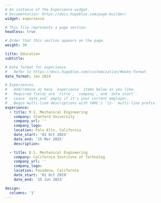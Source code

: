 ```yaml
---
# An instance of the Experience widget.
# Documentation: https://docs.hugoblox.com/page-builder/
widget: experience

# This file represents a page section.
headless: true

# Order that this section appears on the page.
weight: 30

title: Education
subtitle:

# Date format for experience
#   Refer to https://docs.hugoblox.com/customization/#date-format
date_format: Jan 2024

# Experiences.
#   Add/remove as many `experience` items below as you like.
#   Required fields are `title`, `company`, and `date_start`.
#   Leave `date_end` empty if it's your current employer.
#   Begin multi-line descriptions with YAML's `|2-` multi-line prefix.
experience:
  - title: M.S. Mechanical Engineering
    company: Stanford University
    company_url: ''
    company_logo:
    location: Palo Alto, California
    date_start: '01 Oct 2023'
    date_end: '15 Mar 2025'
    description:

  - title: B.S. Mechanical Engineering
    company: California Institute of Technolog
    company_url: ''
    company_logo:
    location: Pasadena, California
    date_start: '01 Oct 2019'
    date_end: '15 Jun 2023'

design:
  columns: '1'
---
```

